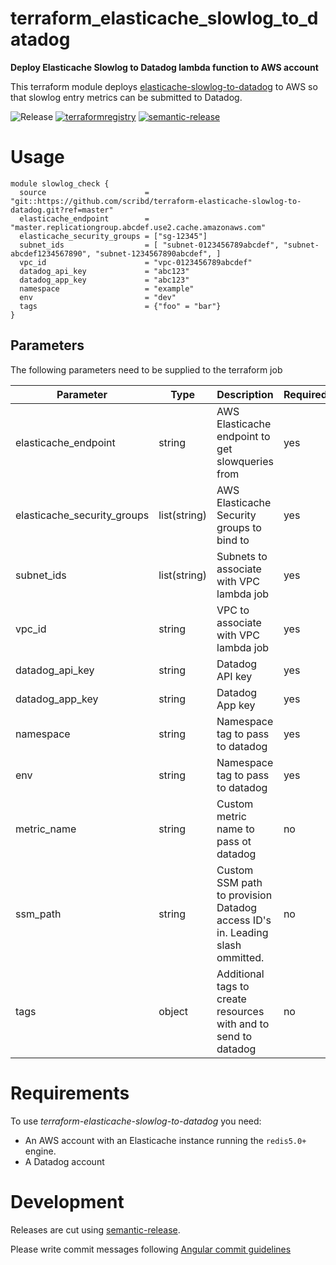 # terraform_elasticache_slowlog_to_datadog

**Deploy Elasticache Slowlog to Datadog lambda function to AWS account**

This terraform module deploys [elasticache-slowlog-to-datadog](https://github.com/scribd/elasticache-slowlog-to-datadog)
to AWS so that slowlog entry metrics can be submitted to Datadog. 

![Release](https://github.com/scribd/terraform-elasticache-slowlog-to-datadog/workflows/Release/badge.svg)
[![terraformregistry](https://img.shields.io/badge/terraform-registry-blueviolet)](https://registry.terraform.io/modules/scribd/slowlog-to-datadog/elasticache)
[![semantic-release](https://img.shields.io/badge/%20%20%F0%9F%93%A6%F0%9F%9A%80-semantic--release-e10079.svg)](https://github.com/semantic-release/semantic-release)

# Usage

```
module slowlog_check {
  source                      = "git::https://github.com/scribd/terraform-elasticache-slowlog-to-datadog.git?ref=master"
  elasticache_endpoint        = "master.replicationgroup.abcdef.use2.cache.amazonaws.com"
  elasticache_security_groups = ["sg-12345"]
  subnet_ids                  = [ "subnet-0123456789abcdef", "subnet-abcdef1234567890", "subnet-1234567890abcdef", ]
  vpc_id                      = "vpc-0123456789abcdef"
  datadog_api_key             = "abc123"
  datadog_app_key             = "abc123"
  namespace                   = "example"
  env                         = "dev"
  tags                        = {"foo" = "bar"}
}
```

## Parameters

The following parameters need to be supplied to the terraform job

Parameter                   | Type         | Description                                                                  | Required | Default
----------------------------|--------------|------------------------------------------------------------------------------|----------|---------
elasticache_endpoint        | string       | AWS Elasticache endpoint to get slowqueries from                             | yes      | -
elasticache_security_groups | list(string) | AWS Elasticache Security groups to bind to                                   | yes      | []
subnet_ids                  | list(string) | Subnets to associate with VPC lambda job                                     | yes      | -
vpc_id                      | string       | VPC to associate with VPC lambda job                                         | yes      | -
datadog_api_key             | string       | Datadog API key                                                              | yes      | -
datadog_app_key             | string       | Datadog App key                                                              | yes      | -
namespace                   | string       | Namespace tag to pass to datadog                                             | yes      | -
env                         | string       | Namespace tag to pass to datadog                                             | yes      | -
metric_name                 | string       | Custom metric name to pass ot datadog                                        | no       | "elasticache.slowlog"
ssm_path                    | string       | Custom SSM path to provision Datadog access ID's in. Leading slash ommitted. | no       | "slowlog_check"
tags                        | object       | Additional tags to create resources with and to send to datadog              | no       | {}

# Requirements

To use *terraform-elasticache-slowlog-to-datadog* you need:

- An AWS account with an Elasticache instance running the `redis5.0+` engine.
- A Datadog account

# Development

Releases are cut using [semantic-release](https://github.com/semantic-release/semantic-release).

Please write commit messages following [Angular commit guidelines](https://github.com/angular/angular.js/blob/master/DEVELOPERS.md#-git-commit-guidelines)
